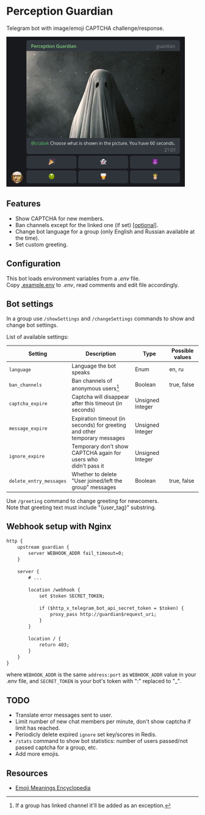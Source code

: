 # Perception Guardian

Telegram bot with image/emoji CAPTCHA challenge/response.

<img src="screenshot.png" alt="screenshot" width="468" height="393"/>

## Features

* Show CAPTCHA for new members.
* Ban channels except for the linked one (if set) [[optional]](#bot-settings).
* Change bot language for a group (only English and Russian available at the time).
* Set custom greeting.

## Configuration

This bot loads environment variables from a *.env* file.  
Copy [.example.env](.example.env) to *.env*, read comments and edit file accordingly.

## Bot settings

In a group use `/showSettings` and `/changeSettings` commands to show and change bot settings.

List of available settings:

| Setting                 | Description                                                                   | Type             | Possible values |
| ----------------------- | ----------------------------------------------------------------------------- | ---------------- | --------------- |
| `language`              | Language the bot speaks                                                       | Enum             | en, ru          |
| `ban_channels`          | Ban channels of anonymous users[^1]                                           | Boolean          | true, false     |
| `captcha_expire`        | Captcha will disappear after this timeout (in seconds)                        | Unsigned Integer |                 |
| `message_expire`        | Expiration timeout (in seconds) for greeting and other<br> temporary messages | Unsigned Integer |                 |
| `ignore_expire`         | Temporary don't show CAPTCHA again for users who<br>didn't pass it            | Unsigned Integer |                 |
| `delete_entry_messages` | Whether to delete "User joined/left the group" messages                       | Boolean          | true, false     |

[^1]: If a group has linked channel it'll be added as an exception.

Use `/greeting` command to change greeting for newcomers.  
Note that greeting text must include "{user_tag}" substring.

## Webhook setup with Nginx

```nginx
http {
    upstream guardian {
        server WEBHOOK_ADDR fail_timeout=0;
    }

    server {
        # ...

        location /webhook {
            set $token SECRET_TOKEN;

            if ($http_x_telegram_bot_api_secret_token = $token) {
                proxy_pass http://guardian$request_uri;
            }
        }

        location / {
            return 403;
        }
    }
}
```

where `WEBHOOK_ADDR` is the same `address:port` as `WEBHOOK_ADDR` value in your .env file,
and `SECRET_TOKEN` is your bot's token with ":" replaced to "_".

## TODO

* Translate error messages sent to user.
* Limit number of new chat members per minute, don't show captcha if limit has reached.
* Periodicly delete expired `ignore` set key/scores in Redis.
* `/stats` command to show bot statistics: number of users passed/not passed captcha for a group, etc.
* Add more emojis.

## Resources

* [Emoji Meanings Encyclopedia](https://emojis.wiki/)
